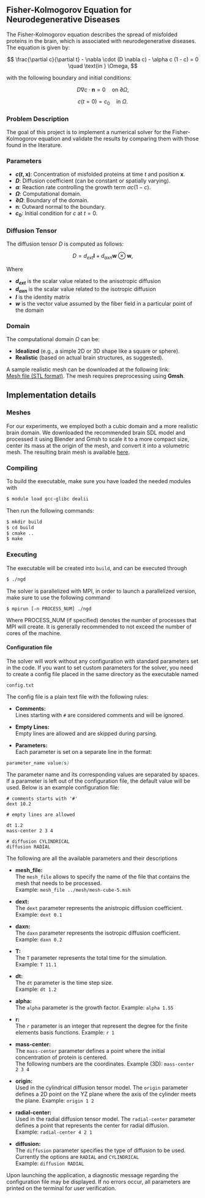 ## Fisher-Kolmogorov Equation for Neurodegenerative Diseases

The Fisher-Kolmogorov equation describes the spread of misfolded proteins in the brain, which is associated with neurodegenerative diseases. The equation is given by:

$$
\frac{\partial c}{\partial t} - \nabla \cdot (D \nabla c) - \alpha c (1 - c) = 0 \quad \text{in } \Omega,
$$

with the following boundary and initial conditions:

$$
D \nabla c \cdot \mathbf{n} = 0 \quad \text{on } \partial \Omega,
$$

$$
c(t=0) = c_0 \quad \text{in } \Omega.
$$

### Problem Description
The goal of this project is to implement a numerical solver for the Fisher-Kolmogorov equation and validate the results by comparing them with those found in the literature.

### Parameters
- **$c(t, \mathbf{x})$**: Concentration of misfolded proteins at time $t$ and position $\mathbf{x}$.
- **$D$**: Diffusion coefficient (can be constant or spatially varying).
- **$\alpha$**: Reaction rate controlling the growth term $\alpha c (1 - c)$.
- **$\Omega$**: Computational domain.
- **$\partial \Omega$**: Boundary of the domain.
- **$\mathbf{n}$**: Outward normal to the boundary.
- **$c_0$**: Initial condition for $c$ at $t = 0$.

### Diffusion Tensor
The diffusion tensor $D$ is computed as follows:

$$
D = d_{ext} \mathbf{I} + d_{axn} \mathbf{w} \otimes \mathbf{w},
$$

Where
- **$d_{ext}$** is the scalar value related to the anisotropic diffusion
- **$d_{axn}$** is the scalar value related to the isotropic diffusion
- **$I$** is the identity matrix
- **$w$** is the vector value assumed by the fiber field in a particular point of the domain 

### Domain
The computational domain $\Omega$ can be:
- **Idealized** (e.g., a simple 2D or 3D shape like a square or sphere).
- **Realistic** (based on actual brain structures, as suggested).

A sample realistic mesh can be downloaded at the following link:  
[Mesh file (STL format)](https://polimi365-my.sharepoint.com/:u:/g/personal/10461512_polimi_it/EY9ZQp27JArvbXLRPljhNCB-wJ5tPZLlCf0_409EYbtg?e=ClaIRH). The mesh requires preprocessing using **Gmsh**.

## Implementation details
### Meshes
For our experiments, we employed both a cubic domain and a more realistic brain domain. We downloaded the recommended brain SDL model and processed it using Blender and Gmsh to scale it to a more compact size, center its mass at the origin of the mesh, and convert it into a volumetric mesh.
The resulting brain mesh is available [here](https://drive.google.com/drive/folders/1TTNpxtxJowC4FB890qo1zXkJ7gQu1PMJ?usp=sharing).


### Compiling
To build the executable, make sure you have loaded the needed modules with
```bash
$ module load gcc-glibc dealii
```
Then run the following commands:
```bash
$ mkdir build
$ cd build
$ cmake ..
$ make
```
### Executing
The executable will be created into `build`, and can be executed through
```bash
$ ./ngd
```
The solver is parallelized with MPI, in order to launch a parallelized version, make sure to use the following command
```bash
$ mpirun [-n PROCESS_NUM] ./ngd
```
Where PROCESS_NUM  (if specified) denotes the number of processes that MPI will create. It is generally recommended to not exceed the number of cores of the machine. 

#### Configuration file
The solver will work without any configuration with standard parameters set in the code. If you want to set custom parameters for the solver, you need to create a config file placed in the same directory as the executable named
```
config.txt
```
The config file is a plain text file with the following rules:
- **Comments:**  
  Lines starting with `#` are considered comments and will be ignored.

- **Empty Lines:**  
  Empty lines are allowed and are skipped during parsing.

- **Parameters:**  
  Each parameter is set on a separate line in the format:
```scss
parameter_name value(s)
```
The parameter name and its corresponding values are separated by spaces.
If a parameter is left out of the configuration file, the default value will be used.
Below is an example configuration file:

```plaintext
# comments starts with '#'
dext 10.2

# empty lines are allowed

dt 1.2
mass-center 2 3 4

# diffusion CYLINDRICAL
diffusion RADIAL
```

The following are all the available parameters and their descriptions
- **mesh_file:**  
  The `mesh_file` allows to specify the name of the file that contains the mesh that needs to be processed.  
  Example: `mesh_file ../mesh/mesh-cube-5.msh`

- **dext:**  
  The `dext` parameter represents the anistropic diffusion coefficient.  
  Example: `dext 0.1`

- **daxn:**  
  The `daxn` parameter represents the isotropic diffusion coefficient.  
  Example: `daxn 0.2`

- **T:**  
  The `T` parameter represents the total time for the simulation.  
  Example: `T 11.1`

- **dt:**  
  The `dt` parameter is the time step size.  
  Example: `dt 1.2`

- **alpha:**  
  The `alpha` parameter is the growth factor.
  Example: `alpha 1.55`

- **r:**  
  The `r` parameter is an integer that represent the degree for the finite elements basis functions. 
  Example: `r 1`

- **mass-center:**  
  The `mass-center` parameter defines a point where the initial concentration of protein is centered.  
  The following numbers are the coordinates. 
  Example (3D): `mass-center 2 3 4`

- **origin:**  
  Used in the cylindrical diffusion tensor model. The `origin` parameter defines a 2D point on the YZ plane where the axis of the cylinder meets the plane. 
  Example: `origin 1 2`

- **radial-center:**  
  Used in the radial diffusion tensor model. The `radial-center` parameter defines a point that represents the center for radial diffusion.  
  Example: `radial-center 4 2 1`

- **diffusion:**  
  The `diffusion` parameter specifies the type of diffusion to be used. Currently the options are `RADIAL` and `CYLINDRICAL`  
  Example: `diffusion RADIAL`

Upon launching the application, a diagnostic message regarding the configuration file may be displayed. If no errors occur, all parameters are printed on the terminal for user verification.
